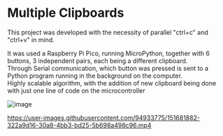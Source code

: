 # Multiple Clipboards

This project was developed with the necessity of parallel "ctrl+c" and "ctrl+v" in mind.

It was used a Raspberry Pi Pico, running MicroPython, together with 6 buttons, 3 independent pairs, each being a different clipboard.  
Through Serial communication, which button was pressed is sent to a Python program running in the background on the computer.  
Highly scalable algorithm, with the addition of new clipboard being done with just one line of code on the microcontroller

![image](https://user-images.githubusercontent.com/94933775/151689037-08af9a1b-ea22-4494-b38b-43225db0bd54.png)

https://user-images.githubusercontent.com/94933775/151681882-322a9d16-30a8-4bb3-bd25-5b698a498c96.mp4
